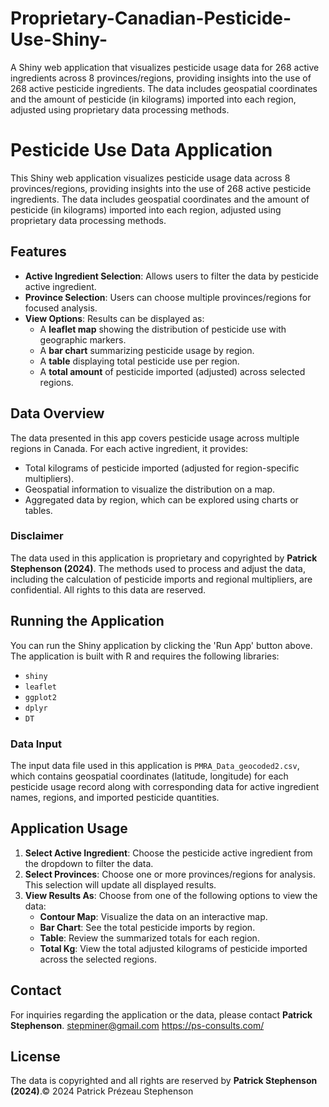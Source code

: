 # Proprietary-Canadian-Pesticide-Use-Shiny-
A Shiny web application that visualizes pesticide usage data for 268 active ingredients across 8 provinces/regions, providing insights into the use of 268 active pesticide ingredients. The data includes geospatial coordinates and the amount of pesticide (in kilograms) imported into each region, adjusted using proprietary data processing methods.
# Pesticide Use Data Application

This Shiny web application visualizes pesticide usage data across 8 provinces/regions, providing insights into the use of 268 active pesticide ingredients. The data includes geospatial coordinates and the amount of pesticide (in kilograms) imported into each region, adjusted using proprietary data processing methods.

## Features
- **Active Ingredient Selection**: Allows users to filter the data by pesticide active ingredient.
- **Province Selection**: Users can choose multiple provinces/regions for focused analysis.
- **View Options**: Results can be displayed as:
  - A **leaflet map** showing the distribution of pesticide use with geographic markers.
  - A **bar chart** summarizing pesticide usage by region.
  - A **table** displaying total pesticide use per region.
  - A **total amount** of pesticide imported (adjusted) across selected regions.

## Data Overview
The data presented in this app covers pesticide usage across multiple regions in Canada. For each active ingredient, it provides:
- Total kilograms of pesticide imported (adjusted for region-specific multipliers).
- Geospatial information to visualize the distribution on a map.
- Aggregated data by region, which can be explored using charts or tables.

### Disclaimer
The data used in this application is proprietary and copyrighted by **Patrick Stephenson (2024)**. The methods used to process and adjust the data, including the calculation of pesticide imports and regional multipliers, are confidential. All rights to this data are reserved.

## Running the Application
You can run the Shiny application by clicking the 'Run App' button above. The application is built with R and requires the following libraries:
- `shiny`
- `leaflet`
- `ggplot2`
- `dplyr`
- `DT`

### Data Input
The input data file used in this application is `PMRA_Data_geocoded2.csv`, which contains geospatial coordinates (latitude, longitude) for each pesticide usage record along with corresponding data for active ingredient names, regions, and imported pesticide quantities.

## Application Usage
1. **Select Active Ingredient**: Choose the pesticide active ingredient from the dropdown to filter the data.
2. **Select Provinces**: Choose one or more provinces/regions for analysis. This selection will update all displayed results.
3. **View Results As**: Choose from one of the following options to view the data:
   - **Contour Map**: Visualize the data on an interactive map.
   - **Bar Chart**: See the total pesticide imports by region.
   - **Table**: Review the summarized totals for each region.
   - **Total Kg**: View the total adjusted kilograms of pesticide imported across the selected regions.

## Contact
For inquiries regarding the application or the data, please contact **Patrick Stephenson**. stepminer@gmail.com
https://ps-consults.com/

## License
The data is copyrighted and all rights are reserved by **Patrick Stephenson (2024)**.© 2024 Patrick Prézeau Stephenson
